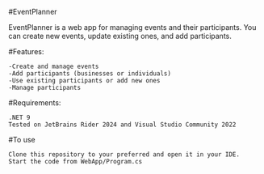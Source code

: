 #EventPlanner

EventPlanner is a web app for managing events and their participants. You can create new events, update existing ones, and add participants.

#Features:

    -Create and manage events
    -Add participants (businesses or individuals)
    -Use existing participants or add new ones
    -Manage participants


#Requirements:

    .NET 9
    Tested on JetBrains Rider 2024 and Visual Studio Community 2022

#To use
    
    Clone this repository to your preferred and open it in your IDE.
    Start the code from WebApp/Program.cs

